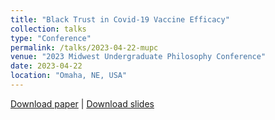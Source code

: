 ```yaml
---
title: "Black Trust in Covid-19 Vaccine Efficacy"
collection: talks
type: "Conference"
permalink: /talks/2023-04-22-mupc
venue: "2023 Midwest Undergraduate Philosophy Conference"
date: 2023-04-22
location: "Omaha, NE, USA"
---
```


[Download paper](/files/MUPC23.pdf) | [Download slides](/files/MUPC23_slides.pdf)